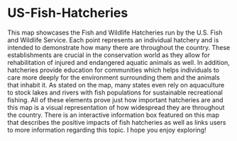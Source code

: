 # US-Fish-Hatcheries
This map showcases the Fish and Wildlife Hatcheries run by the U.S. Fish and Wildlife Service. Each point represents an individual hatchery and is intended to demonstrate how many there are throughout the country. These establishments are crucial in the conservation world as they allow for rehabilitation of injured and endangered aquatic animals as well. In addition, hatcheries provide education for communities which helps individuals to care more deeply for the environment surrounding them and the animals that inhabit it. As stated on the map, many states even rely on aquaculture to stock lakes and rivers with fish populations for sustainable recreational fishing. All of these elements prove just how important hatcheries are and this map is a visual representation of how widespread they are throughout the country. There is an interactive information box featured on this map that describes the positive impacts of fish hatcheries as well as links users to more information regarding this topic. I hope you enjoy exploring! 
